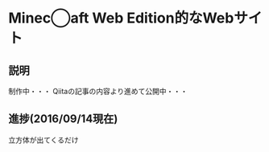 # Minec◯aft Web Edition的なWebサイト

## 説明
制作中・・・
Qiitaの記事の内容より進めて公開中・・・

## 進捗(2016/09/14現在)
立方体が出てくるだけ
